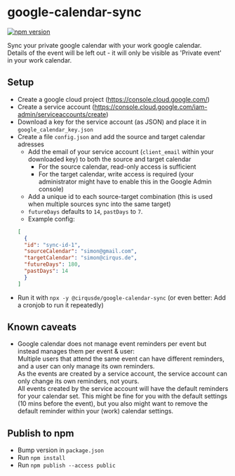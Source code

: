 # google-calendar-sync
[![npm version](https://badge.fury.io/js/@cirqusde%2Fgoogle-calendar-sync.svg)](https://www.npmjs.com/package/@cirqusde/google-calendar-sync)

Sync your private google calendar with your work google calendar.  
Details of the event will be left out - it will only be visible as 'Private event' in your work calendar.


## Setup
- Create a google cloud project (https://console.cloud.google.com/)
- Create a service account (https://console.cloud.google.com/iam-admin/serviceaccounts/create)
- Download a key for the service account (as JSON) and place it in `google_calendar_key.json`
- Create a file `config.json` and add the source and target calendar adresses
  - Add the email of your service account (`client_email` within your downloaded key) to both the source and target calendar
    - For the source calendar, read-only access is sufficient
    - For the target calendar, write access is required (your administrator might have to enable this in the Google Admin console)
  - Add a unique id to each source-target combination (this is used when multiple sources sync into the same target)
  - `futureDays` defaults to `14`, `pastDays` to `7`.
  - Example config:
  ```json
  [
    {
    "id": "sync-id-1",
    "sourceCalendar": "simon@gmail.com",
    "targetCalendar": "simon@cirqus.de",
    "futureDays": 180,
    "pastDays": 14
    }
  ]
  ```
- Run it with `npx -y @cirqusde/google-calendar-sync` (or even better: Add a cronjob to run it repeatedly)

## Known caveats
- Google calendar does not manage event reminders per event but instead manages them per event & user:  
  Multiple users that attend the same event can have different reminders, and a user can only manage its own reminders.  
  As the events are created by a service account, the service account can only change its own reminders, not yours.  
  All events created by the service account will have the default reminders for your calendar set. This might be fine for you with the default settings (10 mins before the event), but you also might want to remove the default reminder within your (work) calendar settings.

## Publish to npm
- Bump version in `package.json`
- Run `npm install`
- Run `npm publish --access public`

